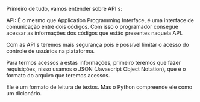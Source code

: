 Primeiro de tudo, vamos entender sobre API's:

API: É o mesmo que Application Programming Interface, é uma interface de comunicação entre dois códigos. Com isso o programador consegue acessar as informações dos códigos que estão presentes naquela API.

Com as API's teremos mais segurança pois é possível limitar o acesso do controle de usuários na plataforma.

Para termos acessos a estas informações, primeiro teremos que fazer requisições, nisso usamos o JSON (Javascript Object Notation), que é o formato do arquivo que teremos acessos.

Ele é um formato de leitura de textos. Mas o Python compreende ele como um dicionário.